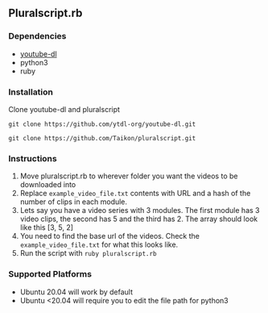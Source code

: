 ## Pluralscript.rb

### Dependencies 
* [youtube-dl](https://github.com/ytdl-org/youtube-dl)
* python3
* ruby

### Installation
Clone youtube-dl and pluralscript

`git clone https://github.com/ytdl-org/youtube-dl.git`

`git clone https://github.com/Taikon/pluralscript.git`

### Instructions
1. Move pluralscript.rb to wherever folder you want the videos to be downloaded into
2. Replace `example_video_file.txt` contents with URL and a hash of the number of clips in each module.
3. Lets say you have a video series with 3 modules. The first module has 3 video clips, the second has 5 and the third has 2. The array should look like this [3, 5, 2]
4. You need to find the base url of the videos. Check the `example_video_file.txt` for what this looks like.
5. Run the script with `ruby pluralscript.rb`

### Supported Platforms
* Ubuntu 20.04 will work by default
* Ubuntu <20.04 will require you to edit the file path for python3
